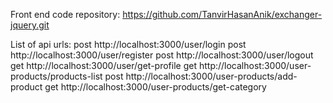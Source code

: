 Front end code repository: https://github.com/TanvirHasanAnik/exchanger-jquery.git

List of api urls:
post http://localhost:3000/user/login
post http://localhost:3000/user/register
post http://localhost:3000/user/logout
get http://localhost:3000/user/get-profile
get http://localhost:3000/user-products/products-list
post http://localhost:3000/user-products/add-product
get http://localhost:3000/user-products/get-category
